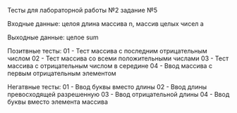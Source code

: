 Тесты для лабораторной работы №2 задание №5

Входные данные: целоя длина массива n, массив целых чисел а

Выходные данные: целое sum

Позитвные тесты:
01 - Тест массива с последним отрицательным числом
02 - Тест массива со всеми положительными числами
03 - Тест массива с отрицательным числом в середине
04 - Ввод массива с первым отрицательным элементом

Негатвные тесты:
01 - Ввод буквы вместо длины
02 - Ввод длины превосходящей разрешенную
03 - Ввод отрицательной длины
04 - Ввод буквы вместо элемента массива
